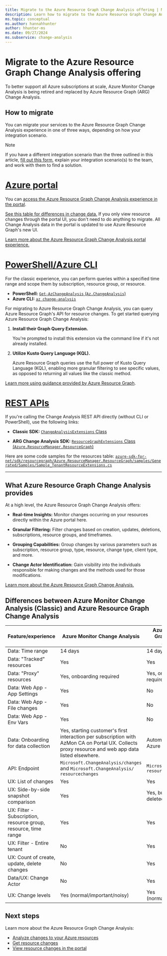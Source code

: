 ```yaml
---
title: Migrate to the Azure Resource Graph Change Analysis offering | Microsoft Docs
description: Learn how to migrate to the Azure Resource Graph Change Analysis and what it has to offer.
ms.topic: conceptual
ms.author: hannahhunter
author: hhunter-ms
ms.date: 09/27/2024
ms.subservice: change-analysis
---
```


# Migrate to the Azure Resource Graph Change Analysis offering

To better support all Azure subscriptions at scale, Azure Monitor Change Analysis is being retired and replaced by Azure Resource Graph (ARG) Change Analysis. 

## How to migrate

You can migrate your services to the Azure Resource Graph Change Analysis experience in one of three ways, depending on how your integration scenario. 

> [!NOTE]
> If you have a different integration scenario than the three outlined in this article, [fill out this form](https://forms.office.com/r/JANQSpj0za), explain your integration scenario(s) to the team, and work with them to find a solution. 

# [Azure portal](#tab/portal)

You can [access the Azure Resource Graph Change Analysis experience in the portal](https://ms.portal.azure.com/#view/Microsoft_Azure_OneInventory/ResourceChangesOverview.ReactView). 

[See this table for differences in change data.](#differences-between-azure-monitor-change-analysis-classic-and-azure-resource-graph-change-analysis) If you only view resource changes through the portal UI, you don't need to do anything to migrate. All Change Analysis data in the portal is updated to use Azure Resource Graph's new UI.

[Learn more about the Azure Resource Graph Change Analysis portal experience.](/governance/resource-graph/changes/view-resource-changes)

# [PowerShell/Azure CLI](#tab/powershell-cli)

For the classic experience, you can perform queries within a specified time range and scope them by subscription, resource group, or resource.

- **PowerShell:** [`Get-AzChangeAnalysis` (`Az.ChangeAnalysis`)](/powershell/module/az.changeanalysis/get-azchangeanalysis) 
- **Azure CLI:** [`az change-analysis`](/cli/azure/change-analysis)

For migrating to Azure Resource Graph Change Analysis, you can query Azure Resource Graph's API for resource changes. To get started querying Azure Resource Graph Change Analysis: 

1. **Install their Graph Query Extension.**  

   You're prompted to install this extension via the command line if it's not already installed. 

1. **Utilize Kusto Query Language (KQL).**  

   Azure Resource Graph queries use the full power of Kusto Query Language (KQL), enabling more granular filtering to see specific values, as opposed to returning all values like the classic method. 

[Learn more using guidance provided by Azure Resource Graph](/governance/resource-graph/changes/get-resource-changes).

# [REST APIs](#tab/rest-apis)

If you're calling the Change Analysis REST API directly (without CLI or PowerShell), use the following links: 

- **Classic SDK:** [`ChangeAnalysisExtensions` Class](/dotnet/api/azure.resourcemanager.changeanalysis.changeanalysisextensions) 

- **ARG Change Analysis SDK:** [`ResourceGraphExtensions` Class (`Azure.ResourceManager.ResourceGraph`)](/dotnet/api/azure.resourcemanager.resourcegraph.resourcegraphextensions)

Here are some code samples for the resources table: 
[`azure-sdk-for-net/sdk/resourcegraph/Azure.ResourceManager.ResourceGraph/samples/Generated/Samples/Sample_TenantResourceExtensions.cs`](https://github.com/Azure/azure-sdk-for-net/blob/main/sdk/resourcegraph/Azure.ResourceManager.ResourceGraph/samples/Generated/Samples/Sample_TenantResourceExtensions.cs) 

---

## What Azure Resource Graph Change Analysis provides 

At a high level, the Azure Resource Graph Change Analysis offers: 

- **Real-time Insights:** Monitor changes occurring on your resources directly within the Azure portal here. 

- **Granular Filtering:** Filter changes based on creation, updates, deletions, subscriptions, resource groups, and timeframes. 

- **Grouping Capabilities:** Group changes by various parameters such as subscription, resource group, type, resource, change type, client type, and more. 

- **Change Actor Identification:** Gain visibility into the individuals responsible for making changes and the methods used for those modifications. 

[Learn more about the Azure Resource Graph Change Analysis.](/governance/resource-graph/changes/resource-graph-changes)  

## Differences between Azure Monitor Change Analysis (Classic) and Azure Resource Graph Change Analysis

| Feature/experience | Azure Monitor Change Analysis | Azure Resource Graph Change Analysis | 
| ------------------ | ----------------------------- | --------------------------------------- |
| Data: Time range | 14 days | 14 days |
| Data: "Tracked" resources | Yes | Yes |
| Data: "Proxy" resources | Yes, onboarding required | Yes, onboarding required |
| Data: Web App - App Settings | Yes | No |
| Data: Web App - File changes | Yes | No |
| Data: Web App - Env Vars | Yes | No |
| Data: Onboarding for data collection | Yes, starting customer's first interaction per subscription with AzMon CA on Portal UX. Collects proxy resource and web app data listed elsewhere. | Automatic for all Azure customers |
| API: Endpoint | `Microsoft.ChangeAnalysis/changes` and `Microsoft.ChangeAnalysis/ resourcechanges` | `Microsoft.Resources/ resources` |
| UX: List of changes | Yes | Yes |
| UX: Side-by-side snapshot comparison | Yes | Yes, but not for deleted resources |
| UX: Filter - Subscription, resource group, resource, time range | Yes | Yes |
| UX: Filter - Entire tenant | No | Yes |
| UX: Count of create, update, delete changes | No | Yes |
| Data/UX: Change Actor | No | Yes |
| UX: Change levels | Yes (normal/important/noisy) | Yes (normal/important) |

## Next steps

Learn more about the Azure Resource Graph Change Analysis:
- [Analyze changes to your Azure resources](/governance/resource-graph/changes/resource-graph-changes)
- [Get resource changes](/governance/resource-graph/changes/get-resource-changes)
- [View resource changes in the portal](/governance/resource-graph/changes/view-resource-changes)